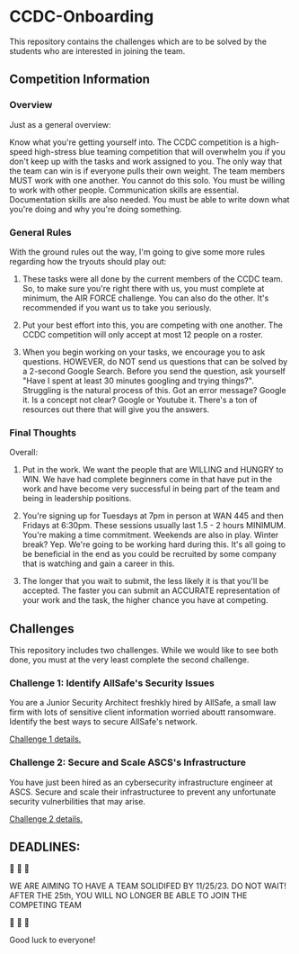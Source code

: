 # CCDC-Onboarding

This repository contains the challenges  which are to be solved by the students who are interested in joining the team.

## Competition Information 

### Overview 

Just as a general overview:

Know what you're getting yourself into. The CCDC competition is a high-speed high-stress blue teaming competition that will overwhelm you if you don't keep up with the tasks and work assigned to you. The only way that the team can win is if everyone pulls their own weight. The team members MUST work with one another. You cannot do this solo. You must be willing to work with other people. Communication skills are essential. Documentation skills are also needed. You must be able to write down what you're doing and why you're doing something. 

### General Rules

With the ground rules out the way, I'm going to give some more rules regarding how the tryouts should play out:

1. These tasks were all done by the current members of the CCDC team. So, to make sure you're right there with us, you must complete at minimum, the AIR FORCE challenge. You can also do the other. It's recommended if you want us to take you seriously. 

2. Put your best effort into this, you are competing with one another. The CCDC competition will only accept at most 12 people on a roster. 

3. When you begin working on your tasks, we encourage you to ask questions. HOWEVER, do NOT send us questions that can be solved by a 2-second Google Search. Before you send the question, ask yourself "Have I spent at least 30 minutes googling and trying things?". Struggling is the natural process of this. Got an error message? Google it. Is a concept not clear? Google or Youtube it. There's a ton of resources out there that will give you the answers.

### Final Thoughts 

Overall:
1. Put in the work. We want the people that are WILLING and HUNGRY to WIN. We have had complete beginners come in that have put in the work and have become very successful in being part of the team and being in leadership positions. 

2. You're signing up for Tuesdays at 7pm in person at WAN 445 and then Fridays at 6:30pm. These sessions usually last 1.5 - 2 hours MINIMUM. You're making a time commitment. Weekends are also in play. Winter break? Yep. We're going to be working hard during this. It's all going to be beneficial in the end as you could be recruited by some company that is watching and gain a career in this. 

3. The longer that you wait to submit, the less likely it is that you'll be accepted. The faster you can submit an ACCURATE representation of your work and the task, the higher chance you have at competing.


## Challenges

This repository includes two challenges. While we would like to see both done, you must at the very least complete the second challenge. 

### Challenge 1: Identify AllSafe's Security Issues

You are a Junior Security Architect freshkly hired by AllSafe, a small law firm with lots of sensitive client information worried aboutt ransomware. Identify the best ways to secure AllSafe's network. 

[Challenge 1 details.](Challenge1.pdf) 

### Challenge 2: Secure and Scale ASCS's Infrastructure

You have just been hired as an cybersecurity infrastructure engineer at ASCS. Secure and scale their infrastructuree to prevent any unfortunate security vulnerbilities that may arise. 

[Challenge 2 details.](Challenge2.md) 

## DEADLINES: 

🚨 🚨 🚨 

WE ARE AIMING TO HAVE A TEAM SOLIDIFED BY 11/25/23. 
DO NOT WAIT! AFTER THE 25th, YOU WILL NO LONGER BE ABLE TO JOIN THE COMPETING TEAM

🚨 🚨 🚨 


Good luck to everyone! 
